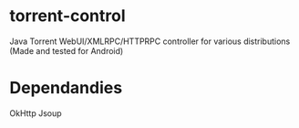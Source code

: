 torrent-control
===============

Java Torrent WebUI/XMLRPC/HTTPRPC controller for various distributions (Made and tested for Android)

Dependandies
===============
OkHttp
Jsoup
